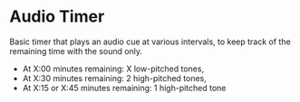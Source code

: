 # Audio Timer

Basic timer that plays an audio cue at various intervals, to keep track of the remaining time with the sound only.

- At X:00 minutes remaining: X low-pitched tones,
- At X:30 minutes remaining: 2 high-pitched tones,
- At X:15 or X:45 minutes remaining: 1 high-pitched tone